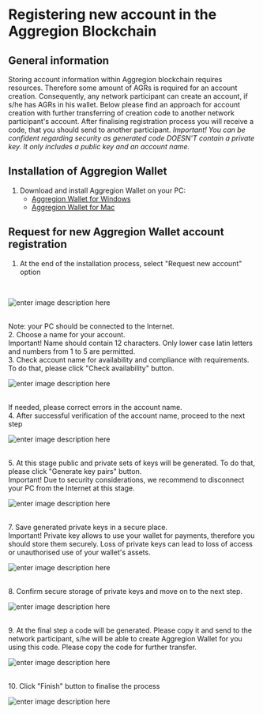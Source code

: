 # Registering new account in the Aggregion Blockchain
## General information
Storing account information within Aggregion blockchain requires resources. Therefore some amount of AGRs is required for an account creation. Consequently, any network participant can create an account, if s/he has AGRs in his wallet.
Below please find an approach for account creation with further transferring of creation code to another network participant's account. 
After finalising registration process you will receive a code, that you should send to another participant. 
*Important! You can be confident regarding security as generated code DOESN'T contain a private key. It only includes a public key and an account name.*

## Installation of Aggregion Wallet
1. Download and install Aggregion Wallet on your PC:
   - [Aggregion Wallet for Windows](http://links.aggregion.com/agr-wallet/windows/latest)
   - [Aggregion Wallet for Mac](http://links.aggregion.com/agr-wallet/mac/latest)

## Request for new Aggregion Wallet account registration 

1. At the end of the installation process, select "Request new account" option
<br />

![enter image description here](https://lh3.googleusercontent.com/SiBF5nEA2eRt3aFZF-j4nyHWfDmJvCdgi76zGcCL_azvOnbru0HbNsc6Z992blTwBM8r1gO2f5SXcg)

<br />
Note:  your PC should be connected to the Internet.
<br />
2. Choose a name for your account.
<br />
Important! Name should contain 12 characters. Only lower case latin letters and numbers from 1 to 5 are permitted.
<br />
3. Check account name for availability and compliance with requirements. To do that, please click "Check availability" button.
<br />

![enter image description here](https://lh3.googleusercontent.com/mWcE-D8eLH5lkHn5TAA01ghkCtjIxQ7qBQi-oZ7Dk7MubnfiOwrt7FHx8Vn5TyNuFLe1VlGkO9vn0w)

<br />
If needed, please correct errors in the account name. 
<br />
4. After successful verification of the account name, proceed to the next step 
<br />

![enter image description here](https://lh3.googleusercontent.com/gbZj-wiZ_G0wyT2IwmN1GgG17ouzas_Tmv9Nz1aLPCtLpibSkqKE2AchMvxWQw2nsNmKt4oKQMkqmQ)

<br />
5. At this stage public and private sets of keys will be generated. To do that, please click "Generate key pairs" button.
<br />
Important! Due to security considerations, we recommend to disconnect your PC from the Internet at this stage.
<br />

![enter image description here](https://lh3.googleusercontent.com/H1yCQF6N1wL0tx_kxyka1WhhIX64diSYLd3wblkUf7cwONiF0AF87cwY_LvlS1Lwjhn5Fcveda7QkA)

<br />
7. Save generated private keys in a secure place. 
<br />
Important! Private key allows to use your wallet for payments, therefore you should store them securely. Loss of private keys can lead to loss of access or unauthorised use of your wallet's assets.
<br />

![enter image description here](https://lh3.googleusercontent.com/FwsR5s4wboMBLXxAOo1-jTZof3q3a15JC96Hpy8Buxd65i4OxMTgyqAsrqx0xM69lVgQ8XEvy5kfaw)

<br />
8. Confirm secure storage of private keys and move on to the next step.
<br />

![enter image description here](https://lh3.googleusercontent.com/HNAdRaOftUI_1hcHYtAsT0NVwxjBOMxVil9p4tGHclARrsLvFK7vN2bz62mRhiDo3WG8UkklymIyYQ)

<br />
9. At the final step a code will be generated. Please copy it and send to the network participant, s/he will be able to create Aggregion Wallet for you using this code. 
Please copy the code for further transfer.
<br />

![enter image description here](https://lh3.googleusercontent.com/M13YT-0uVC0u32k1M9VpB14Q4fO8nQd7lxtdPMJmNyUh4pcbQHomZz8JD2-liS4zaJ-Ocy8xKeXNLw)

<br />
10. Click "Finish" button to finalise the process
<br />

![enter image description here](https://lh3.googleusercontent.com/djxy2eciMTyMqYqtAk9XB4vNZpkouYn3irZ8BTSWd-TXv8uY6g-h3y1iO888YmuVUdq1YbuHZeqMcg) 

<br />
